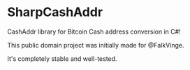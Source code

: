 # SharpCashAddr

CashAddr library for Bitcoin Cash address conversion in C#!

This public domain project was initially made for @FalkVinge.

It's completely stable and well-tested.
